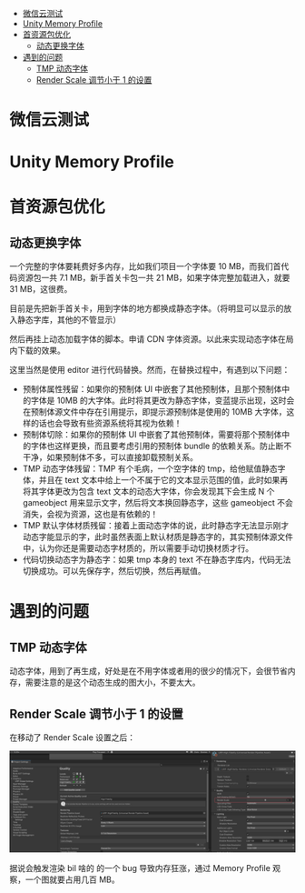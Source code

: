 
- [微信云测试](#微信云测试)
- [Unity Memory Profile](#unity-memory-profile)
- [首资源包优化](#首资源包优化)
  - [动态更换字体](#动态更换字体)
- [遇到的问题](#遇到的问题)
  - [TMP 动态字体](#tmp-动态字体)
  - [Render Scale 调节小于 1 的设置](#render-scale-调节小于-1-的设置)

# 微信云测试

# Unity Memory Profile

# 首资源包优化

## 动态更换字体

一个完整的字体要耗费好多内存，比如我们项目一个字体要 10 MB，而我们首代码资源包一共 7.1 MB，新手首关卡包一共 21 MB，如果字体完整加载进入，就要 31 MB，这很费。

目前是先把新手首关卡，用到字体的地方都换成静态字体。（将明显可以显示的放入静态字库，其他的不管显示）

然后再挂上动态加载字体的脚本。申请 CDN 字体资源。以此来实现动态字体在局内下载的效果。

这里当然是使用 editor 进行代码替换。然而，在替换过程中，有遇到以下问题：

- 预制体属性残留：如果你的预制体 UI 中嵌套了其他预制体，且那个预制体中的字体是 10MB 的大字体。此时将其更改为静态字体，变蓝提示出现，这时会在预制体源文件中存在引用提示，即提示源预制体是使用的 10MB 大字体，这样的话也会导致有些资源系统将其视为依赖！
- 预制体切除：如果你的预制体 UI 中嵌套了其他预制体，需要将那个预制体中的字体也这样更换，而且要考虑引用的预制体 bundle 的依赖关系。防止断不干净，如果预制体不多，可以直接卸载预制关系。
- TMP 动态字体残留：TMP 有个毛病，一个空字体的 tmp，给他赋值静态字体，并且在 text 文本中给上一个不属于它的文本显示范围的值，此时如果再将其字体更改为包含 text 文本的动态大字体，你会发现其下会生成 N 个 gameobject 用来显示文字，然后将文本换回静态字，这些 gameobject 不会消失，会视为资源，这也是有依赖的！
- TMP 默认字体材质残留：接着上面动态字体的说，此时静态字无法显示刚才动态字能显示的字，此时虽然表面上默认材质是静态字的，其实预制体源文件中，认为你还是需要动态字材质的，所以需要手动切换材质才行。
- 代码切换动态字为静态字：如果 tmp 本身的 text 不在静态字库内，代码无法切换成功。可以先保存字，然后切换，然后再赋值。

# 遇到的问题

## TMP 动态字体

动态字体，用到了再生成，好处是在不用字体或者用的很少的情况下，会很节省内存，需要注意的是这个动态生成的图大小，不要太大。

## Render Scale 调节小于 1 的设置

在移动了 Render Scale 设置之后：

![](Image/28.png)

据说会触发渲染 bil 啥的 的一个 bug 导致内存狂涨，通过 Memory Profile 观察，一个图就要占用几百 MB。
